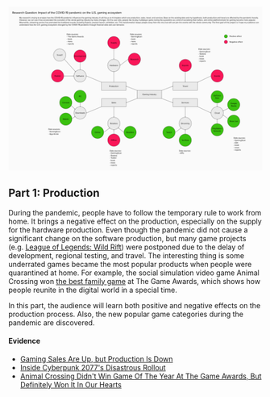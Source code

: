 <img src="https://github.com/yujunmjiang/msdv-thesis/blob/main/research/project-mind-map.jpg">

## Part 1: Production

During the pandemic, people have to follow the temporary rule to work from home. It brings a negative effect on the production, especially on the supply for the hardware production. Even though the pandemic did not cause a significant change on the software production, but many game projects (e.g. [League of Legends: Wild Rift](https://www.youtube.com/watch?v=qZC_8818Ttg)) were postponed due to the delay of development, regional testing, and travel. The interesting thing is some underrated games became the most popular products when people were quarantined at home. For example, the social simulation video game Animal Crossing won [the best family game](https://thegameawards.com/nominees/best-family) at The Game Awards, which shows how people reunite in the digital world in a special time.

In this part, the audience will learn both positive and negative effects on the production process. Also, the new popular game categories during the pandemic are discovered.

#### Evidence

* [Gaming Sales Are Up, but Production Is Down](https://www.nytimes.com/2020/04/21/technology/personaltech/coronavirus-video-game-production.html)
* [Inside Cyberpunk 2077's Disastrous Rollout](https://www.bloomberg.com/news/articles/2021-01-16/cyberpunk-2077-what-caused-the-video-game-s-disastrous-rollout)
* [Animal Crossing Didn't Win Game Of The Year At The Game Awards, But Definitely Won It In Our Hearts](https://www.thegamer.com/animal-crossing-game-of-the-year/)
